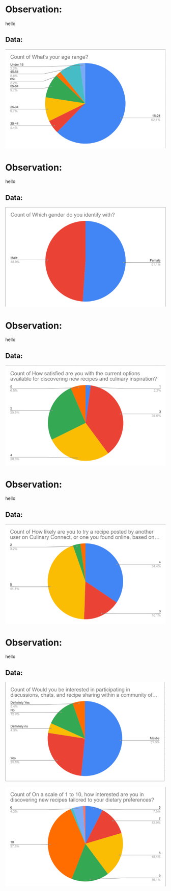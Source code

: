 # Observation: 
hello
## Data:
![Ages](https://github.com/lindaqtran/Team11/blob/main/business/graphs/Screenshot%202024-03-04%20125558.png)



# Observation: 
hello
## Data:
![Genders](https://github.com/lindaqtran/Team11/blob/main/business/graphs/Screenshot%202024-03-04%20125610.png)



# Observation: 
hello
## Data:
![satisfaction](https://github.com/lindaqtran/Team11/blob/main/business/graphs/Screenshot%202024-03-04%20125619.png)



# Observation: 
hello
## Data:
![try recipes](https://github.com/lindaqtran/Team11/blob/main/business/graphs/Screenshot%202024-03-04%20125631.png)



# Observation: 
hello
## Data:
![interest in discussions](https://github.com/lindaqtran/Team11/blob/main/business/graphs/Screenshot%202024-03-04%20125636.png)




![interest in new recipes](https://github.com/lindaqtran/Team11/blob/main/business/graphs/Screenshot%202024-03-04%20125647.png)
